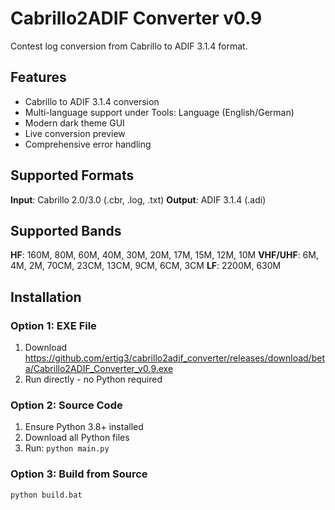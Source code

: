 # Cabrillo2ADIF Converter v0.9

Contest log conversion from Cabrillo to ADIF 3.1.4 format.

## Features

- Cabrillo to ADIF 3.1.4 conversion
- Multi-language support under Tools: Language (English/German)
- Modern dark theme GUI
- Live conversion preview
- Comprehensive error handling

## Supported Formats

**Input**: Cabrillo 2.0/3.0 (.cbr, .log, .txt)
**Output**: ADIF 3.1.4 (.adi)

## Supported Bands

**HF**: 160M, 80M, 60M, 40M, 30M, 20M, 17M, 15M, 12M, 10M
**VHF/UHF**: 6M, 4M, 2M, 70CM, 23CM, 13CM, 9CM, 6CM, 3CM
**LF**: 2200M, 630M

## Installation

### Option 1: EXE File
1. Download https://github.com/ertig3/cabrillo2adif_converter/releases/download/beta/Cabrillo2ADIF_Converter_v0.9.exe
2. Run directly - no Python required

### Option 2: Source Code
1. Ensure Python 3.8+ installed
2. Download all Python files
3. Run: `python main.py`

### Option 3: Build from Source
```bash
python build.bat
